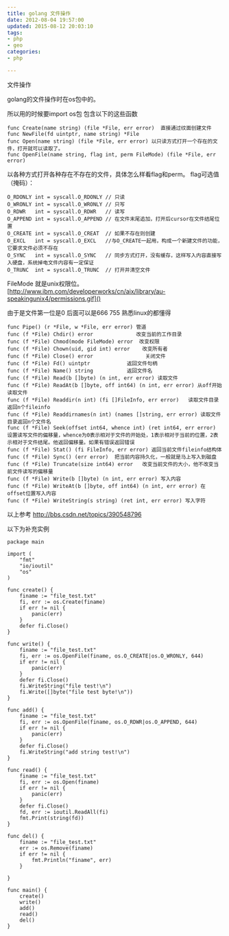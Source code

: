 ```yaml
---
title: golang 文件操作
date: 2012-08-04 19:57:00
updated: 2015-08-12 20:03:10
tags: 
- php
- geo
categories: 
- php

---
```

文件操作

golang的文件操作时在os包中的。

所以用的时候要import os包
包含以下的这些函数

    func Create(name string) (file *File, err error)  直接通过纹面创建文件
    func NewFile(fd uintptr, name string) *File
    func Open(name string) (file *File, err error) 以只读方式打开一个存在的文件，打开就可以读取了。
    func OpenFile(name string, flag int, perm FileMode) (file *File, err error)

以各种方式打开各种存在不存在的文件，具体怎么样看flag和perm。
flag可选值（掩码）：

    O_RDONLY int = syscall.O_RDONLY // 只读
    O_WRONLY int = syscall.O_WRONLY // 只写
    O_RDWR   int = syscall.O_RDWR   // 读写
    O_APPEND int = syscall.O_APPEND // 在文件末尾追加，打开后cursor在文件结尾位置
    O_CREATE int = syscall.O_CREAT  // 如果不存在则创建
    O_EXCL   int = syscall.O_EXCL   //与O_CREATE一起用，构成一个新建文件的功能，它要求文件必须不存在
    O_SYNC   int = syscall.O_SYNC   // 同步方式打开，没有缓存，这样写入内容直接写入硬盘，系统掉电文件内容有一定保证
    O_TRUNC  int = syscall.O_TRUNC  // 打开并清空文件

FileMode 就是unix权限位。[http://www.ibm.com/developerworks/cn/aix/library/au-speakingunix4/permissions.gif]()

由于是文件第一位是0 后面可以是666 755 熟悉linux的都懂得

    func Pipe() (r *File, w *File, err error) 管道
    func (f *File) Chdir() error              改变当前的工作目录
    func (f *File) Chmod(mode FileMode) error  改变权限
    func (f *File) Chown(uid, gid int) error    改变所有者
    func (f *File) Close() error                 关闭文件
    func (f *File) Fd() uintptr            返回文件句柄
    func (f *File) Name() string           返回文件名
    func (f *File) Read(b []byte) (n int, err error) 读取文件
    func (f *File) ReadAt(b []byte, off int64) (n int, err error) 从off开始读取文件
    func (f *File) Readdir(n int) (fi []FileInfo, err error)   读取文件目录返回n个fileinfo
    func (f *File) Readdirnames(n int) (names []string, err error) 读取文件目录返回n个文件名
    func (f *File) Seek(offset int64, whence int) (ret int64, err error) 设置读写文件的偏移量，whence为0表示相对于文件的开始处，1表示相对于当前的位置，2表示相对于文件结尾。他返回偏移量。如果有错误返回错误
    func (f *File) Stat() (fi FileInfo, err error) 返回当前文件fileinfo结构体
    func (f *File) Sync() (err error)  把当前内容持久化，一般就是马上写入到磁盘
    func (f *File) Truncate(size int64) error   改变当前文件的大小，他不改变当前文件读写的偏移量
    func (f *File) Write(b []byte) (n int, err error) 写入内容
    func (f *File) WriteAt(b []byte, off int64) (n int, err error) 在offset位置写入内容
    func (f *File) WriteString(s string) (ret int, err error) 写入字符

以上参考 http://bbs.csdn.net/topics/390548796

以下为补充实例

    package main
     
    import (
        "fmt"
        "io/ioutil"
        "os"
    )
     
    func create() {
        finame := "file_test.txt"
        fi, err := os.Create(finame)
        if err != nil {
            panic(err)
        }
        defer fi.Close()
    }
     
    func write() {
        finame := "file_test.txt"
        fi, err := os.OpenFile(finame, os.O_CREATE|os.O_WRONLY, 644)
        if err != nil {
            panic(err)
        }
        defer fi.Close()
        fi.WriteString("file test!\n")
        fi.Write([]byte("file test byte!\n"))
    }
     
    func add() {
        finame := "file_test.txt"
        fi, err := os.OpenFile(finame, os.O_RDWR|os.O_APPEND, 644)
        if err != nil {
            panic(err)
        }
        defer fi.Close()
        fi.WriteString("add string test!\n")
    }
     
    func read() {
        finame := "file_test.txt"
        fi, err := os.Open(finame)
        if err != nil {
            panic(err)
        }
        defer fi.Close()
        fd, err := ioutil.ReadAll(fi)
        fmt.Print(string(fd))
    }
     
    func del() {
        finame := "file_test.txt"
        err := os.Remove(finame)
        if err != nil {
            fmt.Println("finame", err)
        }
     
    }
     
    func main() {
        create()
        write()
        add()
        read()
        del()
    }
